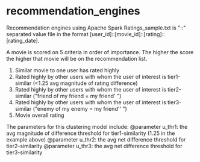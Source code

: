 # recommendation_engines
Recommendation engines using Apache Spark
Ratings_sample.txt is "::" separated value file in the format [user_id]::[movie_id]::[rating]::[rating_date]. 

A movie is scored on 5 criteria in order of importance. The higher the score the higher that movie will be on the recommendation list. 
1.	Similar movie to one user has rated highly
2.	Rated highly by other users with whom the user of interest is tier1-similar (<1.25 avg magnitude of rating difference)
3.	Rated highly by other users with whom the user of interest is tier2-similar ("friend of my friend = my friend' ")
4.	Rated highly by other users with whom the user of interest is tier3-similar ("enemy of my enemy = my friend'' ")
5.	Movie overall rating

The parameters for this clustering model include:
@parameter u_thr1: the avg magnitude of difference threshold for tier1-similarity (1.25 in the example above)
@parameter u_thr2: the avg net difference threshold for tier2-similarity
@parameter u_thr3: the avg net difference threshold for tier3-similarity
